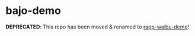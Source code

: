 # bajo-demo

**DEPRECATED**: This repo has been moved & renamed to [rapp-waibu-demo](https://github.com/ardhi/rapp-waibu-demo)!
